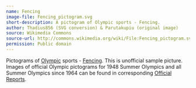 ```yaml
---
name: Fencing
image-file: Fencing_pictogram.svg
short-description: A pictogram of Olympic sports - Fencing.
author: Thadius856 (SVG conversion) & Parutakupiu (original image)
source: Wikimedia Commons
source-url: http://commons.wikimedia.org/wiki/File:Fencing_pictogram.svg
permission: Public domain
---
```


Pictograms of [Olympic](http://en.wikipedia.org/wiki/Olympic_Games) sports - [Fencing](http://en.wikipedia.org/wiki/Fencing). This is unofficial sample picture. Images of official Olympic pictograms for 1948 Summer Olympics and all Summer Olympics since 1964 can be found in corresponding [Official Reports](http://www.la84.org/sports-library-digital-collection/).
